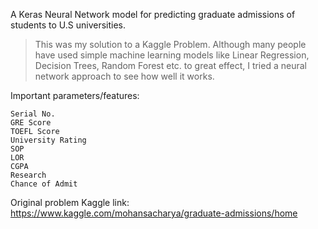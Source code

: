 A Keras Neural Network model for predicting graduate admissions of students to U.S universities.
> This was my solution to a Kaggle Problem. Although many people have used simple machine learning models like Linear Regression,
Decision Trees, Random Forest etc. to great effect, I tried a neural network approach to see how well it works.

Important parameters/features:

```
Serial No.
GRE Score
TOEFL Score
University Rating
SOP
LOR
CGPA
Research
Chance of Admit
```
Original problem Kaggle link: https://www.kaggle.com/mohansacharya/graduate-admissions/home

